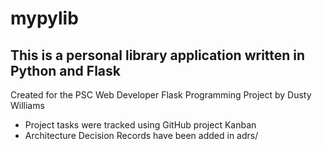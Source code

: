 # mypylib
## This is a personal library application written in Python and Flask

Created for the PSC Web Developer Flask Programming Project by Dusty Williams

- Project tasks were tracked using GitHub project Kanban
- Architecture Decision Records have been added in adrs/
 